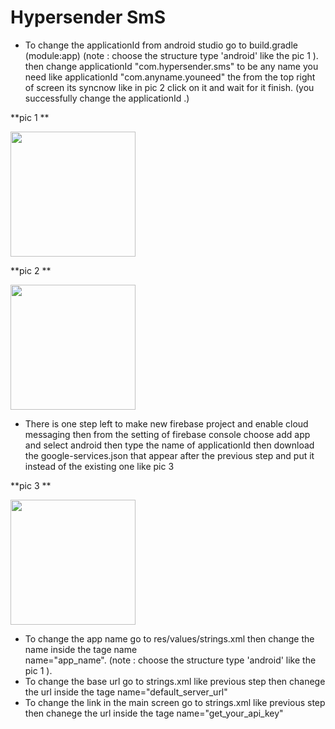 # Hypersender SmS

- To change the applicationId from android studio go to build.gradle (module:app) (note : choose the structure type 'android' like the pic 1 ).
then change applicationId "com.hypersender.sms" to be any name you need like applicationId "com.anyname.youneed" the from the top right of screen 
its syncnow like in pic 2 click on it and wait for it finish.
(you successfully change the applicationId .)

**pic 1 **
<div>
   <img src ="https://github.com/abdallah-marwad/E-Commerce_Application/assets/115652759/62e42a1c-c77d-4285-98a3-f255712efbcf" width="200" >
</div>

**pic 2 **
<div>
   <img src ="https://github.com/abdallah-marwad/E-Commerce_Application/assets/115652759/6444e6eb-ee60-4ad5-9ea4-be3b11e94d11" width="200" >
</div>

- There is one step left to make new firebase project and enable cloud messaging 
then from the setting of firebase console choose add app and select android then type the name of applicationId 
then download the google-services.json that appear after the previous step 
and put it instead of the existing one like pic 3

**pic 3 **
<div>
   <img src ="https://github.com/abdallah-marwad/E-Commerce_Application/assets/115652759/7817c61c-feba-4caf-b33c-90500294830c" width="200" >
</div>

- To change the app name go to res/values/strings.xml then change the name inside the tage name    
 name="app_name".  (note : choose the structure type 'android' like the pic 1 ).
- To change the base url go to strings.xml like previous step then chanege the url inside the tage 
  name="default_server_url"
- To change the link in the main screen go to strings.xml like previous step then chanege the url inside the tage name="get_your_api_key"

